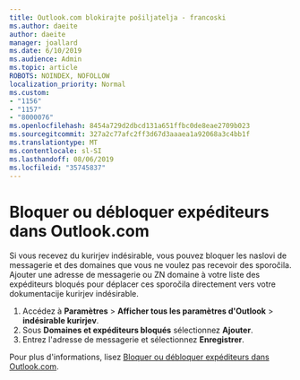 ```yaml
---
title: Outlook.com blokirajte pošiljatelja - francoski
ms.author: daeite
author: daeite
manager: joallard
ms.date: 6/10/2019
ms.audience: Admin
ms.topic: article
ROBOTS: NOINDEX, NOFOLLOW
localization_priority: Normal
ms.custom:
- "1156"
- "1157"
- "8000076"
ms.openlocfilehash: 8454a729d2dbcd131a651ffbc0de8eae2709b023
ms.sourcegitcommit: 327a2c77afc2ff3d67d3aaaea1a92068a3c4bb1f
ms.translationtype: MT
ms.contentlocale: sl-SI
ms.lasthandoff: 08/06/2019
ms.locfileid: "35745837"
---
```

# <a name="bloquer-ou-dbloquer-expditeurs-dans-outlookcom"></a>Bloquer ou débloquer expéditeurs dans Outlook.com

Si vous recevez du kurirjev indésirable, vous pouvez bloquer les naslovi de messagerie et des domaines que vous ne voulez pas recevoir des sporočila. Ajouter une adresse de messagerie ou ZN domaine à votre liste des expéditeurs bloqués pour déplacer ces sporočila directement vers votre dokumentacije kurirjev indésirable.

1. Accédez à **Paramètres** > **Afficher tous les paramètres d'Outlook** > **indésirable kurirjev**.
1. Sous **Domaines et expéditeurs bloqués** sélectionnez **Ajouter**.
1. Entrez l'adresse de messagerie et sélectionnez **Enregistrer**.

Pour plus d'informations, lisez [Bloquer ou débloquer expéditeurs dans Outlook.com](https://support.office.com/fr-fr/article/afba1c94-77bb-4f50-8b85-057cf52f4d5e?wt.mc_id=Office_Outlook_com_Alchemy).